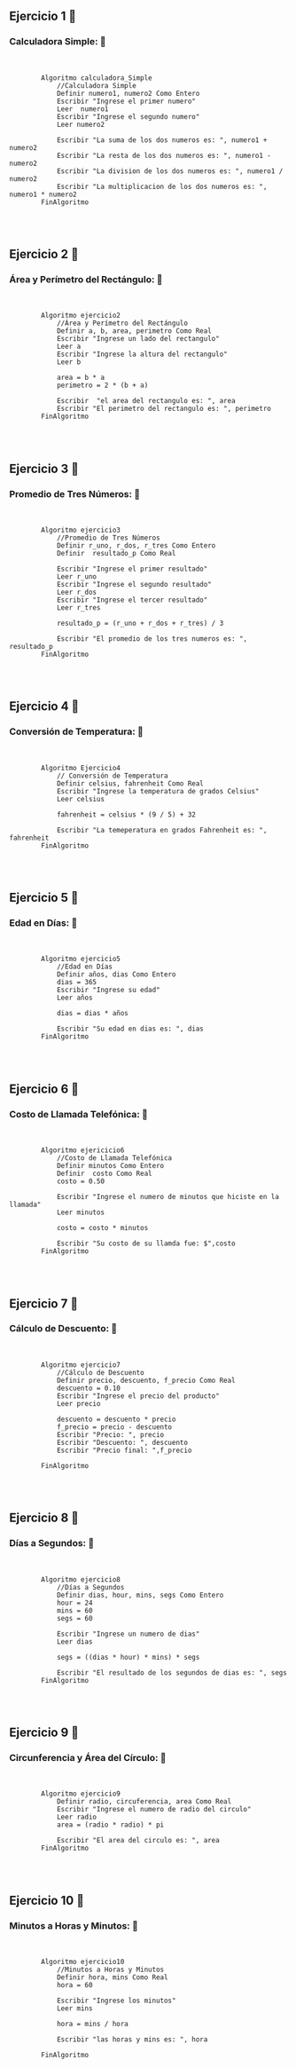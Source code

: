 <h2>Ejercicio 1 🐍</h2>
<h3>Calculadora Simple: 🐥</h3>

<pre>    
    <code>
        Algoritmo calculadora_Simple
        	//Calculadora Simple
        	Definir numero1, numero2 Como Entero
        	Escribir "Ingrese el primer numero"
        	Leer  numero1
        	Escribir "Ingrese el segundo numero"
        	Leer numero2

        	Escribir "La suma de los dos numeros es: ", numero1 + numero2
        	Escribir "La resta de los dos numeros es: ", numero1 - numero2
        	Escribir "La division de los dos numeros es: ", numero1 / numero2
        	Escribir "La multiplicacion de los dos numeros es: ", numero1 * numero2
        FinAlgoritmo
    </code>
</pre>

<br>


<h2>Ejercicio 2 🐍</h2>
<h3>Área y Perímetro del Rectángulo: 🐥</h3>

<pre>    
    <code>
        Algoritmo ejercicio2
	        //Área y Perímetro del Rectángulo
	        Definir a, b, area, perimetro Como Real
	        Escribir "Ingrese un lado del rectangulo"
	        Leer a
	        Escribir "Ingrese la altura del rectangulo"
	        Leer b
	
	        area = b * a
	        perimetro = 2 * (b + a)
	
	        Escribir  "el area del rectangulo es: ", area
	        Escribir "El perimetro del rectangulo es: ", perimetro
        FinAlgoritmo
    </code>
</pre>

<br>


<h2>Ejercicio 3 🐍</h2>
<h3>Promedio de Tres Números: 🐥</h3>

<pre>    
    <code>
        Algoritmo ejercicio3
	        //Promedio de Tres Números
	        Definir r_uno, r_dos, r_tres Como Entero
	        Definir  resultado_p Como Real
	
	        Escribir "Ingrese el primer resultado"
	        Leer r_uno
	        Escribir "Ingrese el segundo resultado"
	        Leer r_dos
	        Escribir "Ingrese el tercer resultado"
	        Leer r_tres

	        resultado_p = (r_uno + r_dos + r_tres) / 3

	        Escribir "El promedio de los tres numeros es: ", resultado_p
        FinAlgoritmo
    </code>
</pre>

<br>


<h2>Ejercicio 4 🐍</h2>
<h3>Conversión de Temperatura: 🐥</h3>

<pre>    
    <code>
        Algoritmo Ejercicio4
	        // Conversión de Temperatura
	        Definir celsius, fahrenheit Como Real
	        Escribir "Ingrese la temperatura de grados Celsius"
	        Leer celsius

	        fahrenheit = celsius * (9 / 5) + 32

	        Escribir "La temeperatura en grados Fahrenheit es: ", fahrenheit
        FinAlgoritmo
    </code>
</pre>

<br>

<h2>Ejercicio 5 🐍</h2>
<h3>Edad en Días: 🐥</h3>

<pre>    
    <code>
        Algoritmo ejercicio5
	        //Edad en Días
	        Definir años, dias Como Entero
	        dias = 365
	        Escribir "Ingrese su edad"
	        Leer años
        
	        dias = dias * años
        
	        Escribir "Su edad en dias es: ", dias
        FinAlgoritmo
    </code>
</pre>

<br>


<h2>Ejercicio 6 🐍</h2>
<h3>Costo de Llamada Telefónica: 🐥</h3>

<pre>    
    <code>
        Algoritmo ejericicio6
	        //Costo de Llamada Telefónica
	        Definir minutos Como Entero
	        Definir  costo Como Real
	        costo = 0.50

	        Escribir "Ingrese el numero de minutos que hiciste en la llamada"
	        Leer minutos

	        costo = costo * minutos

	        Escribir "Su costo de su llamda fue: $",costo
        FinAlgoritmo
    </code>
</pre>

<br>

<h2>Ejercicio 7 🐍</h2>
<h3>Cálculo de Descuento: 🐥</h3>

<pre>    
    <code>
        Algoritmo ejercicio7
	        //Cálculo de Descuento
	        Definir precio, descuento, f_precio Como Real
	        descuento = 0.10
	        Escribir "Ingrese el precio del producto"
	        Leer precio

	        descuento = descuento * precio
	        f_precio = precio - descuento
	        Escribir "Precio: ", precio
	        Escribir "Descuento: ", descuento
	        Escribir "Precio final: ",f_precio
	
        FinAlgoritmo
    </code>
</pre>

<br>


<h2>Ejercicio 8 🐍</h2>
<h3>Días a Segundos: 🐥</h3>

<pre>    
    <code>
        Algoritmo ejercicio8
	        //Días a Segundos
	        Definir dias, hour, mins, segs Como Entero
	        hour = 24
	        mins = 60
	        segs = 60

	        Escribir "Ingrese un numero de dias"
	        Leer dias

	        segs = ((dias * hour) * mins) * segs

	        Escribir "El resultado de los segundos de dias es: ", segs
        FinAlgoritmo
    </code>
</pre>

<br>


<h2>Ejercicio 9 🐍</h2>
<h3>Circunferencia y Área del Círculo: 🐥</h3>

<pre>    
    <code>
        Algoritmo ejercicio9
	        Definir radio, circuferencia, area Como Real
	        Escribir "Ingrese el numero de radio del circulo"
	        Leer radio
	        area = (radio * radio) * pi

	        Escribir "El area del circulo es: ", area
        FinAlgoritmo
    </code>
</pre>

<br>


<h2>Ejercicio 10 🐍</h2>
<h3>Minutos a Horas y Minutos: 🐥</h3>

<pre>    
    <code>
        Algoritmo ejercicio10
	        //Minutos a Horas y Minutos
	        Definir hora, mins Como Real
	        hora = 60

	        Escribir "Ingrese los minutos"
	        Leer mins

	        hora = mins / hora

	        Escribir "las horas y mins es: ", hora
	
        FinAlgoritmo
    </code>
</pre>

<br>